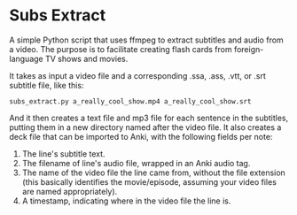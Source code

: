 # Subs Extract

A simple Python script that uses ffmpeg to extract subtitles and audio from a video.  The purpose is to facilitate creating flash cards from foreign-language TV shows and movies.

It takes as input a video file and a corresponding .ssa, .ass, .vtt, or .srt subtitle file, like this:

```
subs_extract.py a_really_cool_show.mp4 a_really_cool_show.srt
```

And it then creates a text file and mp3 file for each sentence in the subtitles, putting them in a new directory named after the video file.  It also creates a deck file that can be imported to Anki, with the following fields per note:

1. The line's subtitle text.
2. The filename of line's audio file, wrapped in an Anki audio tag.
3. The name of the video file the line came from, without the file extension (this basically identifies the movie/episode, assuming your video files are named appropriately).
4. A timestamp, indicating where in the video file the line is.
